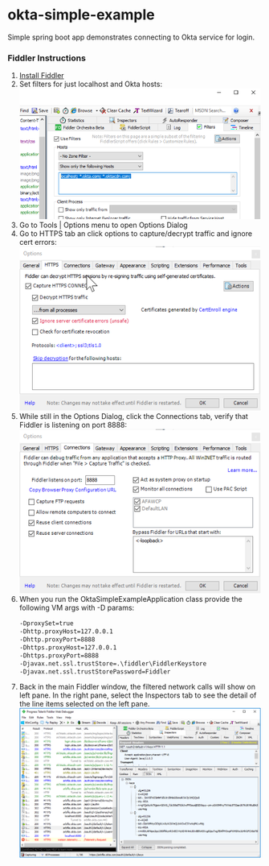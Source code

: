 # okta-simple-example
Simple spring boot app demonstrates connecting to Okta service for login.
### Fiddler Instructions

1. [Install Fiddler](https://www.telerik.com/fiddler)
2. Set filters for just localhost and Okta hosts: \
![Okta Filters](docs/FddlerFilters.png)
3. Go to Tools | Options menu to open Options Dialog
4. Go to HTTPS tab an click options to capture/decrypt traffic and ignore cert errors: \
![Okta Filters](docs/FddlerOptions.png)
5. While still in the Options Dialog, click the Connections tab, verify that Fiddler is listening on port 8888: \
![Okta Filters](docs/FddlerProxy.png)
6. When you run the OktaSimpleExampleApplication class provide the following VM args with -D params: 
    ```$xslt
    -DproxySet=true
    -Dhttp.proxyHost=127.0.0.1
    -Dhttp.proxyPort=8888
    -Dhttps.proxyHost=127.0.0.1
    -Dhttps.proxyPort=8888
    -Djavax.net.ssl.trustStore=.\fiddler\FiddlerKeystore
    -Djavax.net.ssl.trustStorePassword=Fiddler
    ```
7. Back in the main Fiddler window, the filtered network calls will show on left pane.  In the right pane, select the 
Inspectors tab to see the detail of the line items selected on the left pane. \
![Okta Filters](docs/FiddlerItemDetail.png)




